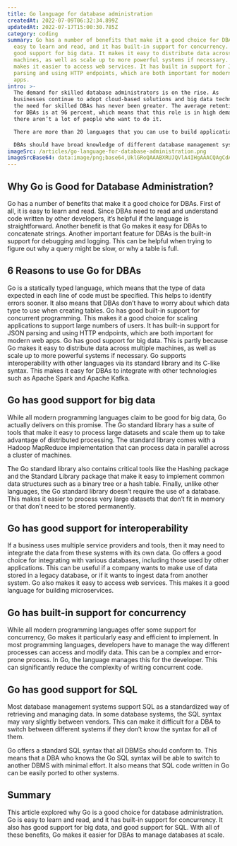 ```yaml
---
title: Go language for database administration
createdAt: 2022-07-09T06:32:34.899Z
updatedAt: 2022-07-17T15:00:30.785Z
category: coding
summary: Go has a number of benefits that make it a good choice for DBAs. It is
  easy to learn and read, and it has built-in support for concurrency. Go has
  good support for big data. It makes it easy to distribute data across multiple
  machines, as well as scale up to more powerful systems if necessary. Go also
  makes it easier to access web services. It has built in support for JSON
  parsing and using HTTP endpoints, which are both important for modern web
  apps.
intro: >-
  The demand for skilled database administrators is on the rise. As
  businesses continue to adopt cloud-based solutions and big data technologies,
  the need for skilled DBAs has never been greater. The average retention rate
  for DBAs is at 96 percent, which means that this role is in high demand and
  there aren’t a lot of people who want to do it. 

  There are more than 20 languages that you can use to build applications databases. Each has its pros and cons when it comes to the various tasks involved in database management such as creating views and stored procedures, monitoring performance, creating indexes, and auditing user access privileges.

  DBAs should have broad knowledge of different database management systems (DBMS) so they can identify which one is most suitable for each scenario. In general, there are three main types of DBMSs: Relational Database Management Systems (RDMS), Document-oriented Database Management Systems (DDMS), and Hybrid Database Management Systems (HDBMS).
imageSrc: /articles/go-language-for-database-administration.png
imageSrcBase64: data:image/png;base64,UklGRoQAAABXRUJQVlA4IHgAAACQAgCdASoKAAoAAUAmJbACdLoB+ADN/wPCu1rmIAD+8oVfOK8jL0NNGPW0+D0kamkHWKE80oHjdehfs6+H99hHYcoHMLrloiB8EFrj4M2//a/bU6xjV7ZF6e289/lJf8qH9/rL/hyn/iRS0b730h6ctf+pvHzxAAA=
---
```


## Why Go is Good for Database Administration?

Go has a number of benefits that make it a good choice for DBAs. First of all, it is easy to learn and read. Since DBAs need to read and understand code written by other developers, it’s helpful if the language is straightforward. Another benefit is that Go makes it easy for DBAs to concatenate strings. Another important feature for DBAs is the built-in support for debugging and logging. This can be helpful when trying to figure out why a query might be slow, or why a table is full.

## 6 Reasons to use Go for DBAs

Go is a statically typed language, which means that the type of data expected in each line of code must be specified. This helps to identify errors sooner. It also means that DBAs don’t have to worry about which data type to use when creating tables. Go has good built-in support for concurrent programming. This makes it a good choice for scaling applications to support large numbers of users.
It has built-in support for JSON parsing and using HTTP endpoints, which are both important for modern web apps. Go has good support for big data. This is partly because Go makes it easy to distribute data across multiple machines, as well as scale up to more powerful systems if necessary.
Go supports interoperability with other languages via its standard library and its C-like syntax. This makes it easy for DBAs to integrate with other technologies such as Apache Spark and Apache Kafka.

## Go has good support for big data

While all modern programming languages claim to be good for big data, Go actually delivers on this promise. The Go standard library has a suite of tools that make it easy to process large datasets and scale them up to take advantage of distributed processing. The standard library comes with a Hadoop MapReduce implementation that can process data in parallel across a cluster of machines.

The Go standard library also contains critical tools like the Hashing package and the Standard Library package that make it easy to implement common data structures such as a binary tree or a hash table. Finally, unlike other languages, the Go standard library doesn’t require the use of a database. This makes it easier to process very large datasets that don’t fit in memory or that don’t need to be stored permanently.

## Go has good support for interoperability

If a business uses multiple service providers and tools, then it may need to integrate the data from these systems with its own data. Go offers a good choice for integrating with various databases, including those used by other applications. This can be useful if a company wants to make use of data stored in a legacy database, or if it wants to ingest data from another system. Go also makes it easy to access web services. This makes it a good language for building microservices.

## Go has built-in support for concurrency

While all modern programming languages offer some support for concurrency, Go makes it particularly easy and efficient to implement. In most programming languages, developers have to manage the way different processes can access and modify data. This can be a complex and error-prone process. In Go, the language manages this for the developer. This can significantly reduce the complexity of writing concurrent code.

## Go has good support for SQL

Most database management systems support SQL as a standardized way of retrieving and managing data. In some database systems, the SQL syntax may vary slightly between vendors. This can make it difficult for a DBA to switch between different systems if they don’t know the syntax for all of them.

Go offers a standard SQL syntax that all DBMSs should conform to. This means that a DBA who knows the Go SQL syntax will be able to switch to another DBMS with minimal effort. It also means that SQL code written in Go can be easily ported to other systems.

## Summary

This article explored why Go is a good choice for database administration. Go is easy to learn and read, and it has built-in support for concurrency. It also has good support for big data, and good support for SQL. With all of these benefits, Go makes it easier for DBAs to manage databases at scale.

